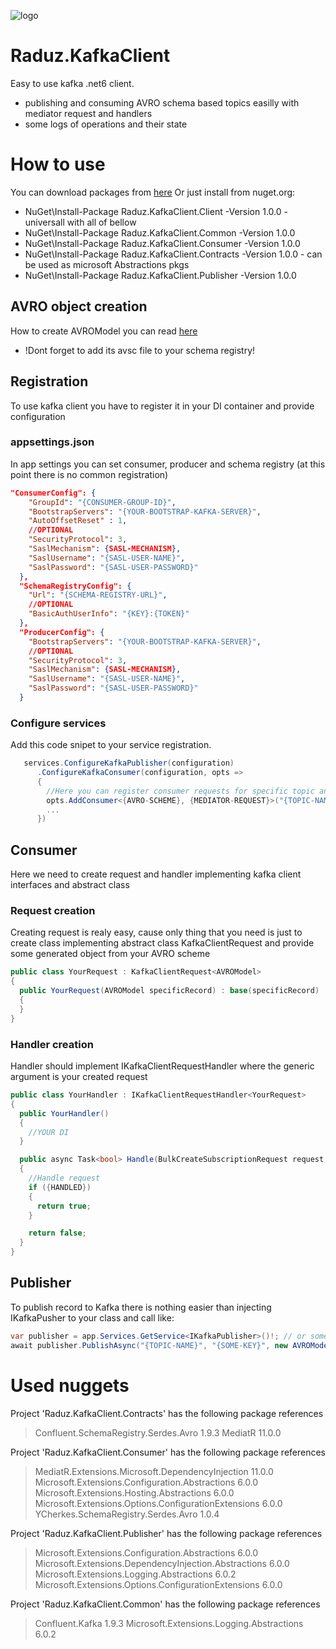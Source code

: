 ![logo](https://user-images.githubusercontent.com/37796889/197366999-7aef1ddf-8bae-4859-b40f-3d0d9c542df4.png)

# Raduz.KafkaClient
Easy to use kafka .net6 client.
+ publishing and consuming AVRO schema based topics easilly with mediator request and handlers
+ some logs of operations and their state

# How to use
You can download packages from [here](https://github.com/Rades98?tab=packages) 
Or just install from nuget.org:
+ NuGet\Install-Package Raduz.KafkaClient.Client -Version 1.0.0 - universall with all of bellow
+ NuGet\Install-Package Raduz.KafkaClient.Common -Version 1.0.0
+ NuGet\Install-Package Raduz.KafkaClient.Consumer -Version 1.0.0
+ NuGet\Install-Package Raduz.KafkaClient.Contracts -Version 1.0.0 - can be used as microsoft Abstractions pkgs
+ NuGet\Install-Package Raduz.KafkaClient.Publisher -Version 1.0.0

## AVRO object creation
How to create AVROModel you can read [here](https://engineering.chrobinson.com/dotnet-avro/guides/cli-generate/)
+ !Dont forget to add its avsc file to your schema registry!

## Registration
To use kafka client you have to register it in your DI container and provide configuration

### appsettings.json
In app settings you can set consumer, producer and schema registry (at this point there is no common registration)
``` json
"ConsumerConfig": {
    "GroupId": "{CONSUMER-GROUP-ID}",
    "BootstrapServers": "{YOUR-BOOTSTRAP-KAFKA-SERVER}",
    "AutoOffsetReset" : 1,
    //OPTIONAL
    "SecurityProtocol": 3,
    "SaslMechanism": {SASL-MECHANISM},
    "SaslUsername": "{SASL-USER-NAME}",
    "SaslPassword": "{SASL-USER-PASSWORD}"
  },
  "SchemaRegistryConfig": {
    "Url": "{SCHEMA-REGISTRY-URL}",
    //OPTIONAL
    "BasicAuthUserInfo": "{KEY}:{TOKEN}"
  },
  "ProducerConfig": {
    "BootstrapServers": "{YOUR-BOOTSTRAP-KAFKA-SERVER}",
    //OPTIONAL
    "SecurityProtocol": 3,
    "SaslMechanism": {SASL-MECHANISM},
    "SaslUsername": "{SASL-USER-NAME}",
    "SaslPassword": "{SASL-USER-PASSWORD}"
  }
```
### Configure services
Add this code snipet to your service registration.
``` cs
   services.ConfigureKafkaPublisher(configuration)
      .ConfigureKafkaConsumer(configuration, opts =>
      {
        //Here you can register consumer requests for specific topic and AVRO model
        opts.AddConsumer<{AVRO-SCHEME}, {MEDIATOR-REQUEST}>("{TOPIC-NAME}");
        ...
      })
```
## Consumer
Here we need to create request and handler implementing kafka client interfaces and abstract class

### Request creation
Creating request is realy easy, cause only thing that you need is just to create class implementing abstract class KafkaClientRequest and provide some generated object from your AVRO scheme
``` cs
public class YourRequest : KafkaClientRequest<AVROModel>
{
  public YourRequest(AVROModel specificRecord) : base(specificRecord)
  {
  }
}
```  

### Handler creation
Handler should implement IKafkaClientRequestHandler where the generic argument is your created request
```  cs
public class YourHandler : IKafkaClientRequestHandler<YourRequest>
{
  public YourHandler()
  {
    //YOUR DI
  }

  public async Task<bool> Handle(BulkCreateSubscriptionRequest request, CancellationToken cancellationToken)
  {
    //Handle request
    if ({HANDLED})
    {
      return true;
    }

    return false;
  }
}
```  

## Publisher
To publish record to Kafka there is nothing easier than injecting IKafkaPusher to your class and call like:
```  cs
var publisher = app.Services.GetService<IKafkaPublisher>()!; // or some other way to obtain
await publisher.PublishAsync("{TOPIC-NAME}", "{SOME-KEY}", new AVROModel() { Data = data }, cancellationToken);
``` 

# Used nuggets
Project 'Raduz.KafkaClient.Contracts' has the following package references
   > Confluent.SchemaRegistry.Serdes.Avro      1.9.3 
   > MediatR                                   11.0.0

Project 'Raduz.KafkaClient.Consumer' has the following package references
   > MediatR.Extensions.Microsoft.DependencyInjection          11.0.0 
   > Microsoft.Extensions.Configuration.Abstractions           6.0.0 
   > Microsoft.Extensions.Hosting.Abstractions                 6.0.0  
   > Microsoft.Extensions.Options.ConfigurationExtensions      6.0.0  
   > YCherkes.SchemaRegistry.Serdes.Avro                       1.0.4   

Project 'Raduz.KafkaClient.Publisher' has the following package references
   > Microsoft.Extensions.Configuration.Abstractions            6.0.0   
   > Microsoft.Extensions.DependencyInjection.Abstractions      6.0.0  
   > Microsoft.Extensions.Logging.Abstractions                  6.0.2   
   > Microsoft.Extensions.Options.ConfigurationExtensions       6.0.0  

Project 'Raduz.KafkaClient.Common' has the following package references
   > Confluent.Kafka                                1.9.3 
   > Microsoft.Extensions.Logging.Abstractions      6.0.2  
